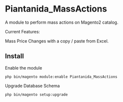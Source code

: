 # Piantanida_MassActions

A module to perform mass actions on Magento2 catalog.

Current Features:

Mass Price Changes with a copy / paste from Excel.

## Install

Enable the module

    php bin/magento module:enable Piantanida_MassActions

Upgrade Database Schema

    php bin/magento setup:upgrade
   
